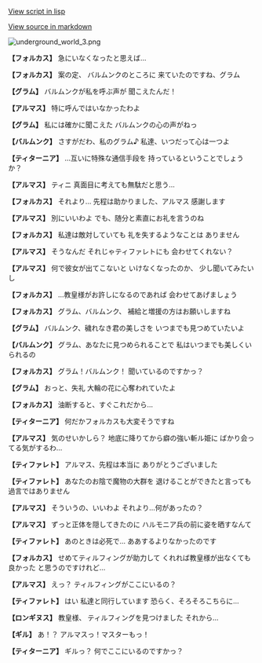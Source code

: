 [View script in lisp](../scripts/101001040.txt)

[View source in markdown](101001040.md)

![underground_world_3.png](../images/backgrounds/underground_world_3.png)

**【フォルカス】**
急にいなくなったと思えば…

**【フォルカス】**
案の定、
バルムンクのところに
来ていたのですね、グラム

**【グラム】**
バルムンクが私を呼ぶ声が
聞こえたんだ！

**【アルマス】**
特に呼んではいなかったわよ

**【グラム】**
私には確かに聞こえた
バルムンクの心の声がねっ

**【バルムンク】**
さすがだわ、私のグラム♪
私達、いつだって心は一つよ

**【ティターニア】**
…互いに特殊な通信手段を
持っているということでしょうか？

**【アルマス】**
ティニ
真面目に考えても無駄だと思う…

**【フォルカス】**
それより…
先程は助かりました、アルマス
感謝します

**【アルマス】**
別にいいわよ
でも、随分と素直にお礼を言うのね

**【フォルカス】**
私達は敵対していても
礼を失するようなことは
ありません

**【アルマス】**
そうなんだ
それじゃティファレトにも
会わせてくれない？

**【アルマス】**
何で彼女が出てこないと
いけなくなったのか、
少し聞いてみたいし

**【フォルカス】**
…教皇様がお許しになるのであれば
会わせてあげましょう

**【フォルカス】**
グラム、バルムンク、
補給と増援の方はお願いしますね

**【グラム】**
バルムンク、穢れなき君の美しさを
いつまでも見つめていたいよ

**【バルムンク】**
グラム、あなたに見つめられることで
私はいつまでも美しくいられるの

**【フォルカス】**
グラム！バルムンク！
聞いているのですかっ？

**【グラム】**
おっと、失礼
大輪の花に心奪われていたよ

**【フォルカス】**
油断すると、すぐこれだから…

**【ティターニア】**
何だかフォルカスも大変そうですね

**【アルマス】**
気のせいかしら？
地底に降りてから癖の強い斬ル姫に
ばかり会ってる気がするわ…

**【ティファレト】**
アルマス、先程は本当に
ありがとうございました

**【ティファレト】**
あなたのお陰で魔物の大群を
退けることができたと言っても
過言ではありません

**【アルマス】**
そういうの、いいわよ
それより…何があったの？

**【アルマス】**
ずっと正体を隠してきたのに
ハルモニア兵の前に姿を晒すなんて

**【ティファレト】**
あのときは必死で…
ああするよりなかったのです

**【フォルカス】**
せめてティルフィングが助力して
くれれば教皇様が出なくても良かった
と思うのですけれど…

**【アルマス】**
えっ？
ティルフィングがここにいるの？

**【ティファレト】**
はい
私達と同行しています
恐らく、そろそろこちらに…

**【ロンギヌス】**
教皇様、
ティルフィングを見つけました
それから…

**【ギル】**
あ！？
アルマスっ！マスターもっ！

**【ティターニア】**
ギルっ？
何でここにいるのですかっ？